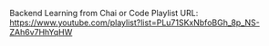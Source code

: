 Backend Learning from Chai or Code
Playlist URL: https://www.youtube.com/playlist?list=PLu71SKxNbfoBGh_8p_NS-ZAh6v7HhYqHW
